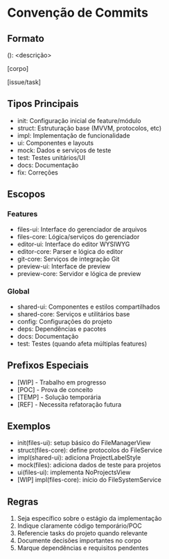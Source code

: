 # Convenção de Commits

## Formato

<tipo>(<escopo>): <descrição>

[corpo]

[issue/task]

## Tipos Principais

- init: Configuração inicial de feature/módulo
- struct: Estruturação base (MVVM, protocolos, etc)
- impl: Implementação de funcionalidade
- ui: Componentes e layouts
- mock: Dados e serviços de teste
- test: Testes unitários/UI
- docs: Documentação
- fix: Correções

## Escopos

### Features

- files-ui: Interface do gerenciador de arquivos
- files-core: Lógica/serviços do gerenciador
- editor-ui: Interface do editor WYSIWYG
- editor-core: Parser e lógica do editor
- git-core: Serviços de integração Git
- preview-ui: Interface de preview
- preview-core: Servidor e lógica de preview

### Global

- shared-ui: Componentes e estilos compartilhados
- shared-core: Serviços e utilitários base
- config: Configurações do projeto
- deps: Dependências e pacotes
- docs: Documentação
- test: Testes (quando afeta múltiplas features)

## Prefixos Especiais

- [WIP] - Trabalho em progresso
- [POC] - Prova de conceito
- [TEMP] - Solução temporária
- [REF] - Necessita refatoração futura

## Exemplos

- init(files-ui): setup básico do FileManagerView
- struct(files-core): define protocolos do FileService
- impl(shared-ui): adiciona ProjectLabelStyle
- mock(files): adiciona dados de teste para projetos
- ui(files-ui): implementa NoProjectsView
- [WIP] impl(files-core): início do FileSystemService

## Regras

1. Seja específico sobre o estágio da implementação
2. Indique claramente código temporário/POC
3. Referencie tasks do projeto quando relevante
4. Documente decisões importantes no corpo
5. Marque dependências e requisitos pendentes
